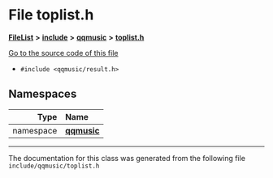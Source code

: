 

# File toplist.h



[**FileList**](files.md) **>** [**include**](dir_d44c64559bbebec7f509842c48db8b23.md) **>** [**qqmusic**](dir_d63c0418b33b823a308efea67b8f3df2.md) **>** [**toplist.h**](toplist_8h.md)

[Go to the source code of this file](toplist_8h_source.md)



* `#include <qqmusic/result.h>`













## Namespaces

| Type | Name |
| ---: | :--- |
| namespace | [**qqmusic**](namespaceqqmusic.md) <br> |





















































------------------------------
The documentation for this class was generated from the following file `include/qqmusic/toplist.h`

